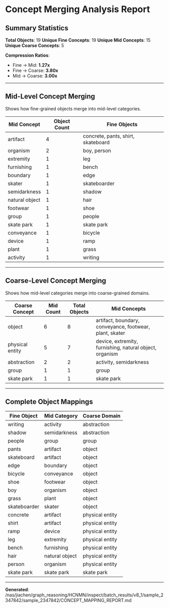 # Concept Merging Analysis Report

## Summary Statistics

**Total Objects**: 19
**Unique Fine Concepts**: 19
**Unique Mid Concepts**: 15
**Unique Coarse Concepts**: 5

**Compression Ratios**:
- Fine → Mid: **1.27x**
- Fine → Coarse: **3.80x**
- Mid → Coarse: **3.00x**

---

## Mid-Level Concept Merging

Shows how fine-grained objects merge into mid-level categories.

| Mid Concept | Object Count | Fine Objects |
|-------------|--------------|-------------|
| artifact | 4 | concrete, pants, shirt, skateboard |
| organism | 2 | boy, person |
| extremity | 1 | leg |
| furnishing | 1 | bench |
| boundary | 1 | edge |
| skater | 1 | skateboarder |
| semidarkness | 1 | shadow |
| natural object | 1 | hair |
| footwear | 1 | shoe |
| group | 1 | people |
| skate park | 1 | skate park |
| conveyance | 1 | bicycle |
| device | 1 | ramp |
| plant | 1 | grass |
| activity | 1 | writing |

---

## Coarse-Level Concept Merging

Shows how mid-level categories merge into coarse-grained domains.

| Coarse Concept | Mid Count | Total Objects | Mid Concepts |
|----------------|-----------|---------------|-------------|
| object | 6 | 8 | artifact, boundary, conveyance, footwear, plant, skater |
| physical entity | 5 | 7 | device, extremity, furnishing, natural object, organism |
| abstraction | 2 | 2 | activity, semidarkness |
| group | 1 | 1 | group |
| skate park | 1 | 1 | skate park |

---

## Complete Object Mappings

| Fine Object | Mid Category | Coarse Domain |
|-------------|--------------|---------------|
| writing | activity | abstraction |
| shadow | semidarkness | abstraction |
| people | group | group |
| pants | artifact | object |
| skateboard | artifact | object |
| edge | boundary | object |
| bicycle | conveyance | object |
| shoe | footwear | object |
| boy | organism | object |
| grass | plant | object |
| skateboarder | skater | object |
| concrete | artifact | physical entity |
| shirt | artifact | physical entity |
| ramp | device | physical entity |
| leg | extremity | physical entity |
| bench | furnishing | physical entity |
| hair | natural object | physical entity |
| person | organism | physical entity |
| skate park | skate park | skate park |

---

**Generated**: /nas/jiachen/graph_reasoning/HCNMN/inspect/batch_results/v8_1/sample_2347842/sample_2347842/CONCEPT_MAPPING_REPORT.md
